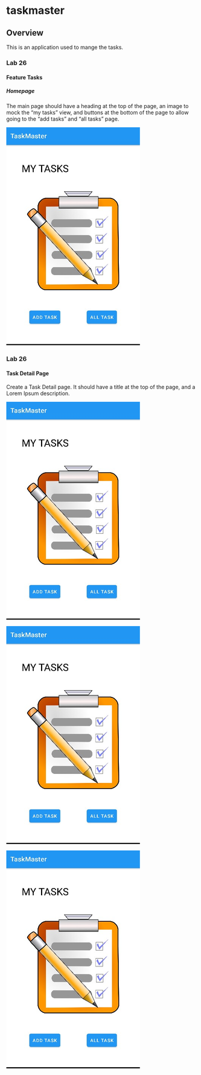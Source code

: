 # taskmaster

## Overview
This is an application used to mange the tasks.

### Lab 26

#### Feature Tasks

##### Homepage
The main page should have a heading at the top of the page, an image to mock the “my tasks” view,
and buttons at the bottom of the page to allow going to the “add tasks” and “all tasks” page.

![image description](screenshots/home.jpg)

### Lab 26

#### Task Detail Page
Create a Task Detail page. It should have a title at the top of the page, and a Lorem Ipsum description.

![image description](screenshots/home.jpg)

![image description](screenshots/home.jpg)

![image description](screenshots/home.jpg)
